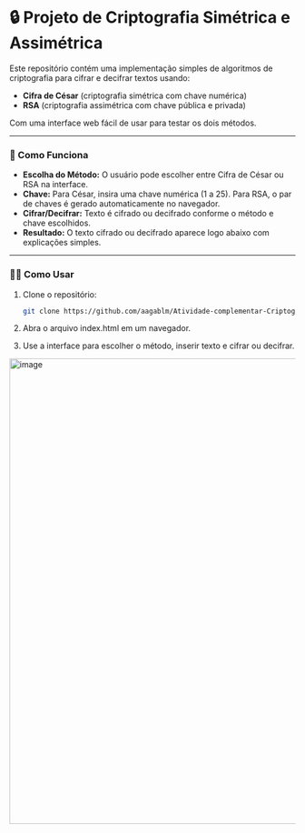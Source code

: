 # 🔒 Projeto de Criptografia Simétrica e Assimétrica

Este repositório contém uma implementação simples de algoritmos de criptografia para cifrar e decifrar textos usando:

- **Cifra de César** (criptografia simétrica com chave numérica)  
- **RSA** (criptografia assimétrica com chave pública e privada)

Com uma interface web fácil de usar para testar os dois métodos.

---

### 🔧 Como Funciona

- **Escolha do Método:** O usuário pode escolher entre Cifra de César ou RSA na interface.  
- **Chave:** Para César, insira uma chave numérica (1 a 25). Para RSA, o par de chaves é gerado automaticamente no navegador.  
- **Cifrar/Decifrar:** Texto é cifrado ou decifrado conforme o método e chave escolhidos.  
- **Resultado:** O texto cifrado ou decifrado aparece logo abaixo com explicações simples.

---

### 👩‍💻 Como Usar

1. Clone o repositório:  
   ```bash
   git clone https://github.com/aagablm/Atividade-complementar-Criptografia.git

2. Abra o arquivo index.html em um navegador.

3. Use a interface para escolher o método, inserir texto e cifrar ou decifrar.

<img width="962" height="819" alt="image" src="https://github.com/user-attachments/assets/0a0580f0-6d2d-4fb1-bbe0-1c0ebcb1cd76" />
